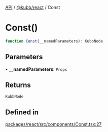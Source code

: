 [API](../../../packages.md) / [@kubb/react](../index.md) / Const

# Const()

```ts
function Const(__namedParameters): KubbNode
```

## Parameters

• **\_\_namedParameters**: `Props`

## Returns

`KubbNode`

## Defined in

[packages/react/src/components/Const.tsx:27](https://github.com/kubb-project/kubb/blob/41d5fcbd23d143293d72542efcb650e62fa3a210/packages/react/src/components/Const.tsx#L27)
